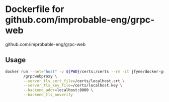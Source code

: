 # Dockerfile for github.com/improbable-eng/grpc-web

github.com/improbable-eng/grpc-web

## Usage
```bash
docker run --net="host" -v ${PWD}/certs:/certs --rm -it jfyne/docker-grpcwebproxy \
        /grpcwebproxy \
        --server_tls_cert_file=/certs/localhost.crt \
        --server_tls_key_file=/certs/localhost.key \
        --backend_addr=localhost:8800 \
        --backend_tls_noverify
```
